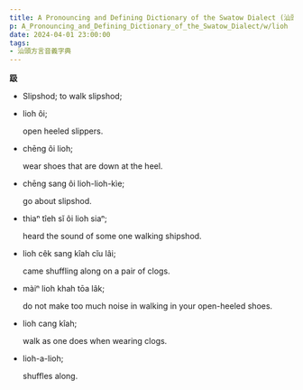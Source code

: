 ```yaml
---
title: A Pronouncing and Defining Dictionary of the Swatow Dialect (汕頭方言音義字典) / lioh
p: A_Pronouncing_and_Defining_Dictionary_of_the_Swatow_Dialect/w/lioh
date: 2024-04-01 23:00:00
tags: 
- 汕頭方言音義字典
---
```



**趿**
- Slipshod; to walk slipshod;

- lioh ôi;

  open heeled slippers.

- chēng ôi lioh;

  wear shoes that are down at the heel.

- chēng sang ôi lioh-lioh-kìe;

  go about slipshod.

- thiaⁿ tîeh sĭ ôi lioh siaⁿ;

  heard the sound of some one walking shipshod.

- lioh cêk sang kîah cĭu lâi;

  came shuffling along on a pair of clogs.

- màiⁿ lioh khah tōa lâk;

  do not make too much noise in walking in your open-heeled shoes.

- lioh cang kîah;

  walk as one does when wearing clogs.

- lioh-a-lioh;

  shuffles along.